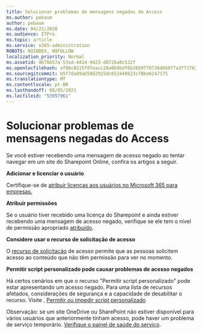 ```yaml
---
title: Solucionar problemas de mensagens negadas do Access
ms.author: pebaum
author: pebaum
ms.date: 04/21/2020
ms.audience: ITPro
ms.topic: article
ms.service: o365-administration
ROBOTS: NOINDEX, NOFOLLOW
localization_priority: Normal
ms.assetid: d678b57a-53ad-4414-9423-d8726a0c532f
ms.openlocfilehash: af0bc0215f8feacc28a0b9bdf6b2659778736d669f7a3ff17628401e23d5fb6f
ms.sourcegitcommit: b5f7da89a650d2915dc652449623c78be6247175
ms.translationtype: MT
ms.contentlocale: pt-BR
ms.lasthandoff: 08/05/2021
ms.locfileid: "53957961"
---
```

# <a name="troubleshoot-access-denied-messages"></a>Solucionar problemas de mensagens negadas do Access

Se você estiver recebendo uma mensagem de acesso negado ao tentar navegar em um site do Sharepoint Online, confira os artigos a seguir.

**Adicionar e licenciar o usuário**

Certifique-se de [atribuir licenças aos usuários no Microsoft 365 para empresas.](https://docs.microsoft.com/microsoft-365/admin/add-users/add-users)

**Atribuir permissões**

Se o usuário tiver recebido uma licença do Sharepoint e ainda estiver recebendo uma mensagem de acesso negado, verifique se ele tem o nível de permissão apropriado [atribuído](https://docs.microsoft.com/sharepoint/understanding-permission-levels).

**Considere usar o recurso de solicitação de acesso**

O [recurso de solicitação](https://support.office.com/article/Set-up-and-manage-access-requests-94B26E0B-2822-49D4-929A-8455698654B3) de acesso permite que as pessoas solicitem acesso ao conteúdo que não têm permissão para ver no momento. 

**Permitir script personalizado pode causar problemas de acesso negados**

Há certos cenários em que o recurso "Permitir script personalizado" pode estar apresentando um acesso negado. Para uma lista de recursos afetados, considerações de segurança e a capacidade de desabilitar o recurso. Visite , [Permitir ou impedir script personalizado](https://docs.microsoft.com/sharepoint/allow-or-prevent-custom-script)

Observação: se um site OneDrive ou SharePoint não estiver disponível para vários usuários que anteriormente tinham acesso, pode haver um problema de serviço temporário. [Verifique o painel de saúde do serviço](https://portal.office.com/adminportal/home#/servicehealth).


  

